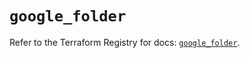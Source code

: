 # `google_folder`

Refer to the Terraform Registry for docs: [`google_folder`](https://registry.terraform.io/providers/hashicorp/google/4.85.0/docs/resources/folder).
